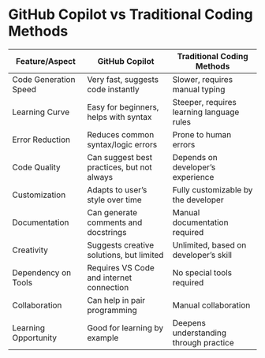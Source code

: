 # GitHub Copilot vs Traditional Coding Methods

| Feature/Aspect           | GitHub Copilot                              | Traditional Coding Methods                |
|-------------------------|---------------------------------------------|-------------------------------------------|
| Code Generation Speed   | Very fast, suggests code instantly          | Slower, requires manual typing            |
| Learning Curve          | Easy for beginners, helps with syntax       | Steeper, requires learning language rules |
| Error Reduction         | Reduces common syntax/logic errors          | Prone to human errors                     |
| Code Quality            | Can suggest best practices, but not always  | Depends on developer’s experience         |
| Customization           | Adapts to user’s style over time            | Fully customizable by the developer       |
| Documentation           | Can generate comments and docstrings        | Manual documentation required             |
| Creativity              | Suggests creative solutions, but limited    | Unlimited, based on developer’s skill     |
| Dependency on Tools     | Requires VS Code and internet connection    | No special tools required                 |
| Collaboration           | Can help in pair programming                | Manual collaboration                      |
| Learning Opportunity    | Good for learning by example                | Deepens understanding through practice    |

